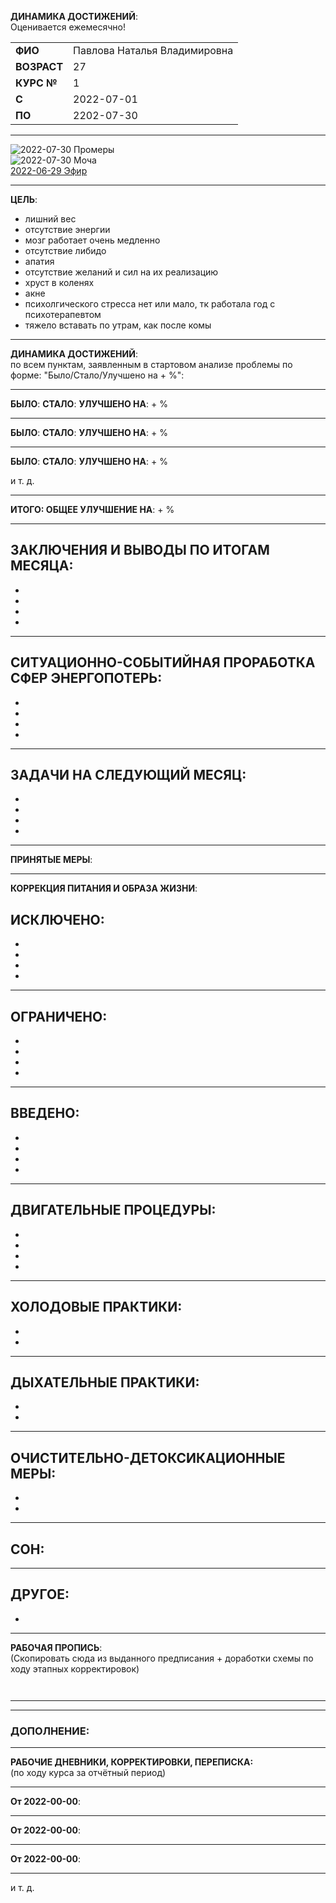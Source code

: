 **ДИНАМИКА ДОСТИЖЕНИЙ**:  
Оценивается ежемесячно!  
 
| | |  
|-|-|  
**ФИО**|  Павлова Наталья Владимировна
**ВОЗРАСТ**|  27
**КУРС №**|  1
**С**| 2022-07-01
**ПО**| 2202-07-30

***
![2022-07-30 Промеры]()   
![2022-07-30 Моча]()   
[2022-06-29 Эфир]()   

***   
**ЦЕЛЬ**: 
- лишний вес
- отсутствие энергии
- мозг работает очень медленно
- отсутствие либидо
- апатия
- отсутствие желаний и сил на их реализацию
- хруст в коленях
- акне
- психолгического стресса нет или мало, тк работала год с психотерапевтом
- тяжело вставать по утрам, как после комы
*** 
**ДИНАМИКА ДОСТИЖЕНИЙ**:  
по всем пунктам, заявленным в стартовом анализе проблемы по форме: "Было/Стало/Улучшено на + %":

***
**БЫЛО**: 
**СТАЛО**: 
**УЛУЧШЕНО НА**: + %  

***
**БЫЛО**: 
**СТАЛО**: 
**УЛУЧШЕНО НА**: + %  

***
**БЫЛО**: 
**СТАЛО**: 
**УЛУЧШЕНО НА**: + %  

и т. д.

***
**ИТОГО: ОБЩЕЕ УЛУЧШЕНИЕ НА**: + %  

*** 
**ЗАКЛЮЧЕНИЯ И ВЫВОДЫ ПО ИТОГАМ МЕСЯЦА**:  
- 
- 
- 
- 
- 

*** 
**СИТУАЦИОННО-СОБЫТИЙНАЯ ПРОРАБОТКА СФЕР ЭНЕРГОПОТЕРЬ**:  
- 
- 
- 
- 
- 

***
**ЗАДАЧИ НА СЛЕДУЮЩИЙ МЕСЯЦ**:   
- 
- 
- 
- 
- 

***
**ПРИНЯТЫЕ МЕРЫ**: 

*** 
**КОРРЕКЦИЯ ПИТАНИЯ И ОБРАЗА ЖИЗНИ**:  

**ИСКЛЮЧЕНО**:  
- 
- 
- 
- 
- 

*** 
**ОГРАНИЧЕНО**:  
- 
- 
- 
- 
- 

*** 
**ВВЕДЕНО**:  
- 
- 
- 
- 
- 

*** 
**ДВИГАТЕЛЬНЫЕ ПРОЦЕДУРЫ**:  
- 
- 
- 
- 
- 

*** 
**ХОЛОДОВЫЕ ПРАКТИКИ**:  
- 
- 
- 

*** 
**ДЫХАТЕЛЬНЫЕ ПРАКТИКИ**:  
- 
- 
- 

*** 
**ОЧИСТИТЕЛЬНО-ДЕТОКСИКАЦИОННЫЕ МЕРЫ**:  
- 
- 
-  

*** 
**СОН**:
- 

***
**ДРУГОЕ**:
- 
- 

*** 
**РАБОЧАЯ ПРОПИСЬ**:  
(Скопировать сюда из выданного предписания + доработки схемы по ходу этапных корректировок)
```


```

***
***
### ДОПОЛНЕНИЕ: 

***
**РАБОЧИЕ ДНЕВНИКИ, КОРРЕКТИРОВКИ, ПЕРЕПИСКА:**  
(по ходу курса за отчётный период)

***
**От 2022-00-00**:


***
**От 2022-00-00**:


***
**От 2022-00-00**:


***
и т. д.  
